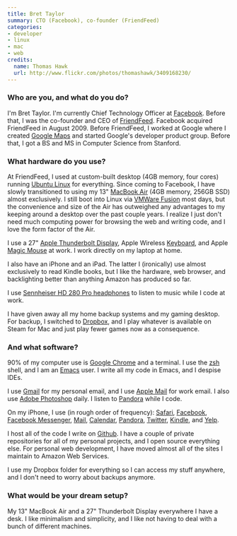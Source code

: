 ```yaml
---
title: Bret Taylor
summary: CTO (Facebook), co-founder (FriendFeed)
categories:
- developer
- linux
- mac
- web
credits:
  name: Thomas Hawk
  url: http://www.flickr.com/photos/thomashawk/3409168230/
---
```


### Who are you, and what do you do?

I'm Bret Taylor. I'm currently Chief Technology Officer at [Facebook][]. Before that, I was the co-founder and CEO of [FriendFeed][]. Facebook acquired FriendFeed in August 2009. Before FriendFeed, I worked at Google where I created [Google Maps][google-maps] and started Google's developer product group. Before that, I got a BS and MS in Computer Science from Stanford.

### What hardware do you use?

At FriendFeed, I used at custom-built desktop (4GB memory, four cores) running [Ubuntu Linux][ubuntu] for everything. Since coming to Facebook, I have slowly transitioned to using my 13" [MacBook Air][macbook-air] (4GB memory, 256GB SSD) almost exclusively. I still boot into Linux via [VMWare Fusion][vmware-fusion] most days, but the convenience and size of the Air has outweighed any advantages to my keeping around a desktop over the past couple years. I realize I just don't need much computing power for browsing the web and writing code, and I love the form factor of the Air.

I use a 27" [Apple Thunderbolt Display][thunderbolt-display], Apple Wireless [Keyboard][keyboard], and Apple [Magic Mouse][magic-mouse] at work. I work directly on my laptop at home.

I also have an iPhone and an iPad. The latter I (ironically) use almost exclusively to read Kindle books, but I like the hardware, web browser, and backlighting better than anything Amazon has produced so far.

I use [Sennheiser HD 280 Pro headphones][hd-280-pro] to listen to music while I code at work.

I have given away all my home backup systems and my gaming desktop. For backup, I switched to [Dropbox][], and I play whatever is available on Steam for Mac and just play fewer games now as a consequence.

### And what software?

90% of my computer use is [Google Chrome][chrome] and a terminal. I use the [zsh][] shell, and I am an [Emacs][] user. I write all my code in Emacs, and I despise IDEs.

I use [Gmail][] for my personal email, and I use [Apple Mail][mail] for work email. I also use [Adobe Photoshop][photoshop] daily. I listen to [Pandora][] while I code.

On my iPhone, I use (in rough order of frequency): [Safari][safari-ios], [Facebook][facebook-ios], [Facebook Messenger][facebook-messenger-ios], [Mail][mail-ios], [Calendar][calendar-ios], [Pandora][pandora-ios], [Twitter][twitter-ios], [Kindle][kindle-ios], and [Yelp][yelp-ios].

I host all of the code I write on [Github][]. I have a couple of private repositories for all of my personal projects, and I open source everything else. For personal web development, I have moved almost all of the sites I maintain to Amazon Web Services.

I use my Dropbox folder for everything so I can access my stuff anywhere, and I don't need to worry about backups anymore.

### What would be your dream setup?

My 13" MacBook Air and a 27" Thunderbolt Display everywhere I have a desk. I like minimalism and simplicity, and I like not having to deal with a bunch of different machines.

[hd-280-pro]: https://www.amazon.com/Sennheiser-HD-280-Pro-Headphones/dp/B000065BPB "Closed stereo headphones."
[keyboard]: https://www.apple.com/keyboard/ "The keyboard."
[macbook-air]: https://www.apple.com/macbook-air/ "A very thin laptop."
[magic-mouse]: https://www.apple.com/magicmouse/ "A multi-touch mouse."
[thunderbolt-display]: https://www.apple.com/displays/ "A Thunderbolt-powered monitor."
[calendar-ios]: https://www.apple.com/ios/ios-10/ "A calendar app included with iOS."
[chrome]: https://www.google.com/intl/en/chrome/browser/ "A WebKit-based browser, where each tab runs in its own thread."
[dropbox]: https://www.dropbox.com/ "Online syncing and storage."
[emacs]: http://www.gnu.org/software/emacs/ "A free open-source text editor."
[facebook-ios]: https://itunes.apple.com/us/app/facebook/id284882215 "An iPhone app for accessing Facebook."
[facebook-messenger-ios]: https://itunes.apple.com/us/app/facebook-messenger/id454638411 "A Facebook chat client app."
[facebook]: https://www.facebook.com/ "A social networking site."
[friendfeed]: https://en.wikipedia.org/wiki/FriendFeed "Web-based social aggregation."
[github]: https://github.com/ "A Git code repository service."
[gmail]: https://mail.google.com/mail/ "Web-based email."
[google-maps]: https://www.google.com/maps/ "Web-based map tools."
[kindle-ios]: https://itunes.apple.com/gb/app/kindle/id302584613 "An iPhone app for accessing Kindle content from Amazon."
[mail-ios]: https://www.apple.com/ios/ios-10/ "A mail client included with iOS."
[mail]: https://en.wikipedia.org/wiki/Mail_(application) "The default Mac OS X mail client."
[pandora-ios]: https://itunes.apple.com/app/pandora-radio/id284035177 "An iPhone app for streaming your personal Pandora radio station."
[pandora]: http://www.pandora.com/ "A personalised Internet radio station."
[photoshop]: https://www.adobe.com/products/photoshop.html "A bitmap image editor."
[safari-ios]: https://en.wikipedia.org/wiki/Safari_(web_browser)#iOS-specific_features "A web browser included with iOS."
[twitter-ios]: https://itunes.apple.com/app/twitter/id333903271 "A Twitter client."
[ubuntu]: https://www.ubuntu.com/ "A Unix distribution."
[vmware-fusion]: https://www.vmware.com/products/fusion.html "A PC emulator for the Mac."
[yelp-ios]: https://itunes.apple.com/app/yelp/id284910350?mt=8 "An iPhone app for accessing Yelp reviews."
[zsh]: http://www.zsh.org/ "An interactive shell and scripting language."
